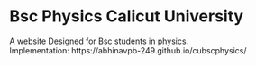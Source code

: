 <h1>Bsc Physics Calicut University</h1>
A website Designed for Bsc students in physics.
<br>Implementation: https://abhinavpb-249.github.io/cubscphysics/
